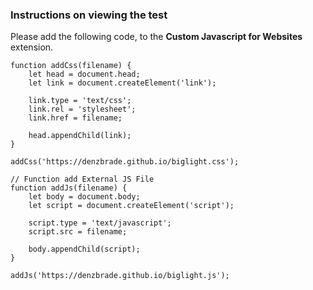 ### Instructions on viewing the test

Please add the following code, to the **Custom Javascript for Websites** extension.

```// Function to add External CSS
function addCss(filename) {
    let head = document.head;
    let link = document.createElement('link');
    
    link.type = 'text/css';
    link.rel = 'stylesheet';
    link.href = filename;
    
    head.appendChild(link);
}

addCss('https://denzbrade.github.io/biglight.css');

// Function add External JS File
function addJs(filename) {
    let body = document.body;
    let script = document.createElement('script');
    
    script.type = 'text/javascript';
    script.src = filename;
    
    body.appendChild(script);
}

addJs('https://denzbrade.github.io/biglight.js');
```
